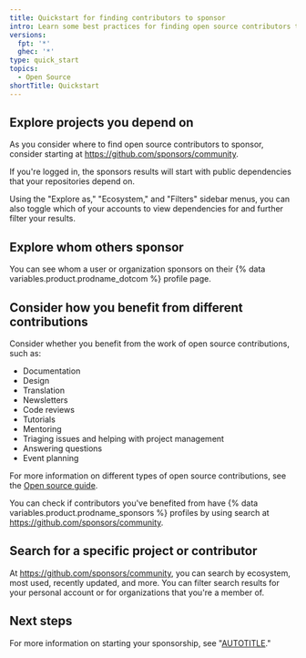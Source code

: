 ```yaml
---
title: Quickstart for finding contributors to sponsor
intro: Learn some best practices for finding open source contributors to sponsor.
versions:
  fpt: '*'
  ghec: '*'
type: quick_start
topics:
  - Open Source
shortTitle: Quickstart
---
```


## Explore projects you depend on

As you consider where to find open source contributors to sponsor, consider starting at https://github.com/sponsors/community.

If you're logged in, the sponsors results will start with public dependencies that your repositories depend on.

Using the "Explore as," "Ecosystem," and "Filters" sidebar menus, you can also toggle which of your accounts to view dependencies for and further filter your results.

## Explore whom others sponsor

You can see whom a user or organization sponsors on their {% data variables.product.prodname_dotcom %} profile page.

## Consider how you benefit from different contributions

Consider whether you benefit from the work of open source contributions, such as:
 - Documentation
 - Design
 - Translation
 - Newsletters
 - Code reviews
 - Tutorials
 - Mentoring
 - Triaging issues and helping with project management
 - Answering questions
 - Event planning

For more information on different types of open source contributions, see the [Open source guide](https://opensource.guide/how-to-contribute/#you-dont-have-to-contribute-code).

You can check if contributors you've benefited from have {% data variables.product.prodname_sponsors %} profiles by using search at https://github.com/sponsors/community.

## Search for a specific project or contributor

At https://github.com/sponsors/community, you can search by ecosystem, most used, recently updated, and more. You can filter search results for your personal account or for organizations that you're a member of.

## Next steps

For more information on starting your sponsorship, see "[AUTOTITLE](/sponsors/sponsoring-open-source-contributors/sponsoring-an-open-source-contributor)."
